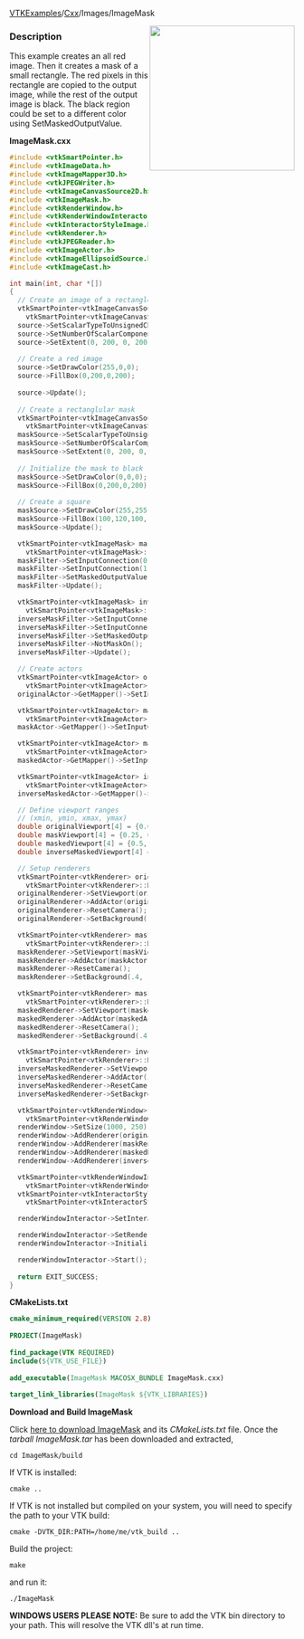 [VTKExamples](/home/)/[Cxx](/Cxx)/Images/ImageMask

<img align="right" src="https://github.com/lorensen/VTKExamples/blob/gh-pages/Testing/Baseline/Images/TestImageMask.png?raw=true" width="256" />

### Description
This example creates an all red image. Then it creates a mask of a small rectangle. The red pixels in this rectangle are copied to the output image, while the rest of the output image is black. The black region could be set to a different color using SetMaskedOutputValue.

**ImageMask.cxx**
```c++
#include <vtkSmartPointer.h>
#include <vtkImageData.h>
#include <vtkImageMapper3D.h>
#include <vtkJPEGWriter.h>
#include <vtkImageCanvasSource2D.h>
#include <vtkImageMask.h>
#include <vtkRenderWindow.h>
#include <vtkRenderWindowInteractor.h>
#include <vtkInteractorStyleImage.h>
#include <vtkRenderer.h>
#include <vtkJPEGReader.h>
#include <vtkImageActor.h>
#include <vtkImageEllipsoidSource.h>
#include <vtkImageCast.h>

int main(int, char *[])
{
  // Create an image of a rectangle
  vtkSmartPointer<vtkImageCanvasSource2D> source = 
    vtkSmartPointer<vtkImageCanvasSource2D>::New();
  source->SetScalarTypeToUnsignedChar();
  source->SetNumberOfScalarComponents(3);
  source->SetExtent(0, 200, 0, 200, 0, 0);
  
  // Create a red image
  source->SetDrawColor(255,0,0);
  source->FillBox(0,200,0,200);
  
  source->Update();
  
  // Create a rectanglular mask
  vtkSmartPointer<vtkImageCanvasSource2D> maskSource = 
    vtkSmartPointer<vtkImageCanvasSource2D>::New();
  maskSource->SetScalarTypeToUnsignedChar();
  maskSource->SetNumberOfScalarComponents(1);
  maskSource->SetExtent(0, 200, 0, 200, 0, 0);
  
  // Initialize the mask to black
  maskSource->SetDrawColor(0,0,0);
  maskSource->FillBox(0,200,0,200);
  
  // Create a square
  maskSource->SetDrawColor(255,255,255); //anything non-zero means "make the output pixel equal the input pixel." If the mask is zero, the output pixel is set to MaskedValue
  maskSource->FillBox(100,120,100,120);
  maskSource->Update();

  vtkSmartPointer<vtkImageMask> maskFilter = 
    vtkSmartPointer<vtkImageMask>::New();
  maskFilter->SetInputConnection(0, source->GetOutputPort());
  maskFilter->SetInputConnection(1, maskSource->GetOutputPort());
  maskFilter->SetMaskedOutputValue(0,1,0);
  maskFilter->Update();

  vtkSmartPointer<vtkImageMask> inverseMaskFilter =
    vtkSmartPointer<vtkImageMask>::New();
  inverseMaskFilter->SetInputConnection(0, source->GetOutputPort());
  inverseMaskFilter->SetInputConnection(1, maskSource->GetOutputPort());
  inverseMaskFilter->SetMaskedOutputValue(0,1,0);
  inverseMaskFilter->NotMaskOn();
  inverseMaskFilter->Update();

  // Create actors
  vtkSmartPointer<vtkImageActor> originalActor =
    vtkSmartPointer<vtkImageActor>::New();
  originalActor->GetMapper()->SetInputConnection(source->GetOutputPort());

  vtkSmartPointer<vtkImageActor> maskActor =
    vtkSmartPointer<vtkImageActor>::New();
  maskActor->GetMapper()->SetInputConnection(maskSource->GetOutputPort());

  vtkSmartPointer<vtkImageActor> maskedActor =
    vtkSmartPointer<vtkImageActor>::New();
  maskedActor->GetMapper()->SetInputConnection(maskFilter->GetOutputPort());

  vtkSmartPointer<vtkImageActor> inverseMaskedActor =
    vtkSmartPointer<vtkImageActor>::New();
  inverseMaskedActor->GetMapper()->SetInputConnection(inverseMaskFilter->GetOutputPort());

  // Define viewport ranges
  // (xmin, ymin, xmax, ymax)
  double originalViewport[4] = {0.0, 0.0, 0.25, 1.0};
  double maskViewport[4] = {0.25, 0.0, 0.5, 1.0};
  double maskedViewport[4] = {0.5, 0.0, 0.75, 1.0};
  double inverseMaskedViewport[4] = {0.75, 0.0, 1.0, 1.0};

  // Setup renderers
  vtkSmartPointer<vtkRenderer> originalRenderer =
    vtkSmartPointer<vtkRenderer>::New();
  originalRenderer->SetViewport(originalViewport);
  originalRenderer->AddActor(originalActor);
  originalRenderer->ResetCamera();
  originalRenderer->SetBackground(.4, .5, .6);

  vtkSmartPointer<vtkRenderer> maskRenderer =
    vtkSmartPointer<vtkRenderer>::New();
  maskRenderer->SetViewport(maskViewport);
  maskRenderer->AddActor(maskActor);
  maskRenderer->ResetCamera();
  maskRenderer->SetBackground(.4, .5, .6);

  vtkSmartPointer<vtkRenderer> maskedRenderer =
    vtkSmartPointer<vtkRenderer>::New();
  maskedRenderer->SetViewport(maskedViewport);
  maskedRenderer->AddActor(maskedActor);
  maskedRenderer->ResetCamera();
  maskedRenderer->SetBackground(.4, .5, .6);

  vtkSmartPointer<vtkRenderer> inverseMaskedRenderer =
    vtkSmartPointer<vtkRenderer>::New();
  inverseMaskedRenderer->SetViewport(inverseMaskedViewport);
  inverseMaskedRenderer->AddActor(inverseMaskedActor);
  inverseMaskedRenderer->ResetCamera();
  inverseMaskedRenderer->SetBackground(.4, .5, .7);

  vtkSmartPointer<vtkRenderWindow> renderWindow =
    vtkSmartPointer<vtkRenderWindow>::New();
  renderWindow->SetSize(1000, 250);
  renderWindow->AddRenderer(originalRenderer);
  renderWindow->AddRenderer(maskRenderer);
  renderWindow->AddRenderer(maskedRenderer);
  renderWindow->AddRenderer(inverseMaskedRenderer);

  vtkSmartPointer<vtkRenderWindowInteractor> renderWindowInteractor =
    vtkSmartPointer<vtkRenderWindowInteractor>::New();
  vtkSmartPointer<vtkInteractorStyleImage> style =
    vtkSmartPointer<vtkInteractorStyleImage>::New();

  renderWindowInteractor->SetInteractorStyle(style);

  renderWindowInteractor->SetRenderWindow(renderWindow);
  renderWindowInteractor->Initialize();

  renderWindowInteractor->Start();
  
  return EXIT_SUCCESS;
}
```
**CMakeLists.txt**
```cmake
cmake_minimum_required(VERSION 2.8)
 
PROJECT(ImageMask)
 
find_package(VTK REQUIRED)
include(${VTK_USE_FILE})
 
add_executable(ImageMask MACOSX_BUNDLE ImageMask.cxx)
 
target_link_libraries(ImageMask ${VTK_LIBRARIES})
```

**Download and Build ImageMask**

Click [here to download ImageMask](https://github.com/lorensen/VTKWikiExamplesTarballs/raw/master/ImageMask.tar) and its *CMakeLists.txt* file.
Once the *tarball ImageMask.tar* has been downloaded and extracted,
```
cd ImageMask/build 
```
If VTK is installed:
```
cmake ..
```
If VTK is not installed but compiled on your system, you will need to specify the path to your VTK build:
```
cmake -DVTK_DIR:PATH=/home/me/vtk_build ..
```
Build the project:
```
make
```
and run it:
```
./ImageMask
```
**WINDOWS USERS PLEASE NOTE:** Be sure to add the VTK bin directory to your path. This will resolve the VTK dll's at run time.

